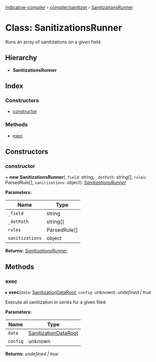 [indicative-compiler](../README.md) › [compiler/sanitizer](../modules/compiler_sanitizer.md) › [SanitizationsRunner](compiler_sanitizer.sanitizationsrunner.md)

# Class: SanitizationsRunner

Runs an array of sanitizations on a given field.

## Hierarchy

* **SanitizationsRunner**

## Index

### Constructors

* [constructor](compiler_sanitizer.sanitizationsrunner.md#constructor)

### Methods

* [exec](compiler_sanitizer.sanitizationsrunner.md#exec)

## Constructors

###  constructor

\+ **new SanitizationsRunner**(`_field`: string, `_dotPath`: string[], `rules`: ParsedRule[], `sanitizations`: object): *[SanitizationsRunner](compiler_sanitizer.sanitizationsrunner.md)*

**Parameters:**

Name | Type |
------ | ------ |
`_field` | string |
`_dotPath` | string[] |
`rules` | ParsedRule[] |
`sanitizations` | object |

**Returns:** *[SanitizationsRunner](compiler_sanitizer.sanitizationsrunner.md)*

## Methods

###  exec

▸ **exec**(`data`: [SanitizationDataRoot](../modules/compiler_main.md#sanitizationdataroot), `config`: unknown): *undefined | true*

Execute all sanitization in series for a given filed

**Parameters:**

Name | Type |
------ | ------ |
`data` | [SanitizationDataRoot](../modules/compiler_main.md#sanitizationdataroot) |
`config` | unknown |

**Returns:** *undefined | true*
